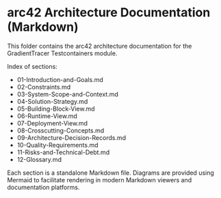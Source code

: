 # arc42 Architecture Documentation (Markdown)

This folder contains the arc42 architecture documentation for the GradientTracer Testcontainers module.

Index of sections:
- 01-Introduction-and-Goals.md
- 02-Constraints.md
- 03-System-Scope-and-Context.md
- 04-Solution-Strategy.md
- 05-Building-Block-View.md
- 06-Runtime-View.md
- 07-Deployment-View.md
- 08-Crosscutting-Concepts.md
- 09-Architecture-Decision-Records.md
- 10-Quality-Requirements.md
- 11-Risks-and-Technical-Debt.md
- 12-Glossary.md

Each section is a standalone Markdown file. Diagrams are provided using Mermaid to facilitate rendering in modern Markdown viewers and documentation platforms.